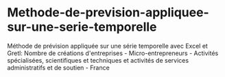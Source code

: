 # Methode-de-prevision-appliquee-sur-une-serie-temporelle
Méthode de prévision appliquée sur une série temporelle avec Excel et Gretl: Nombre de créations d'entreprises - Micro-entrepreneurs - Activités spécialisées, scientifiques et techniques et activités de services administratifs et de soutien - France
